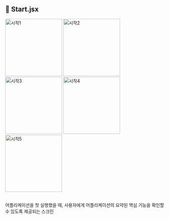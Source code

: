 ## 📃 Start.jsx

<p>
    <img width="180" alt="시작1" src="https://user-images.githubusercontent.com/90544907/207823182-916cd995-11c3-4ad6-94c8-987b069fa10b.png">
    <img width="180" alt="시작2" src="https://user-images.githubusercontent.com/90544907/207823192-1c24d632-26b5-4a57-b4ca-175ad2f373a8.png">
    <img width="180" alt="시작3" src="https://user-images.githubusercontent.com/90544907/207823204-ec30d889-43ea-468c-b0b7-5c7e37e70639.png">
    <img width="180" alt="시작4" src="https://user-images.githubusercontent.com/90544907/207823211-03039639-a8be-441d-8b53-21b9eccbc7c0.png">
    <img width="180" alt="시작5" src="https://user-images.githubusercontent.com/90544907/207823221-9f98c5aa-ac97-4805-8abf-a05dceb95c0e.png">
</p>
<br>
어플리케이션을 첫 실행했을 때, 사용자에게 어플리케이션의 요약된 핵심 기능을 확인할 수 있도록 제공되는 스크린
